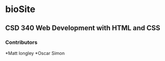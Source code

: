 # bioSite
## CSD 340 Web Development with HTML and CSS
### Contributors
*Matt longley
*Oscar Simon

